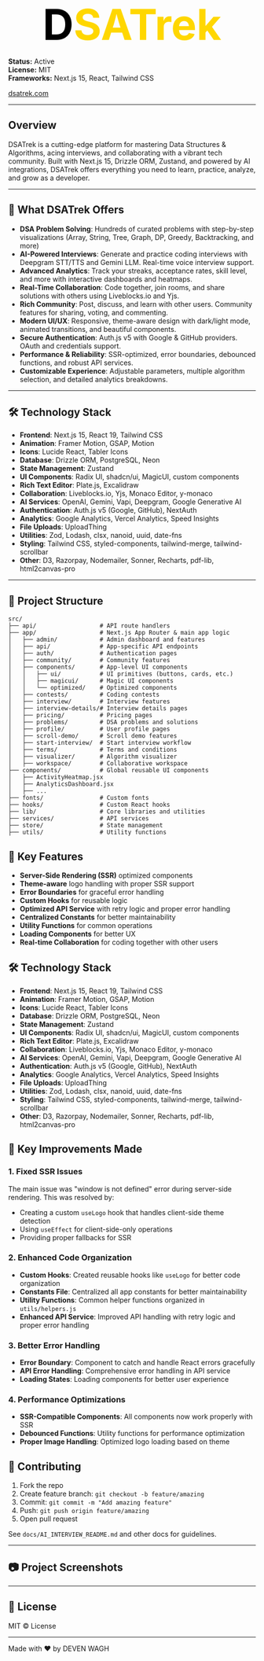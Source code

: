 <div align="center">
  <span style="display:inline-flex; align-items:center;">
    <span style="font-size:6.2em; font-weight:bold; vertical-align:middle; color:#000;">D</span>
    <span style="font-size:6.2em; font-weight:bold; vertical-align:middle; color:#FFD700;">SATrek</span>
  </span>
</div>

**Status:** Active  
**License:** MIT  
**Frameworks:** Next.js 15, React, Tailwind CSS

[dsatrek.com](https://dsatrek.com)

---

## Overview

DSATrek is a cutting-edge platform for mastering Data Structures & Algorithms, acing interviews, and collaborating with a vibrant tech community. Built with Next.js 15, Drizzle ORM, Zustand, and powered by AI integrations, DSATrek offers everything you need to learn, practice, analyze, and grow as a developer.

---

## 🚀 What DSATrek Offers

- **DSA Problem Solving**: Hundreds of curated problems with step-by-step visualizations (Array, String, Tree, Graph, DP, Greedy, Backtracking, and more)
- **AI-Powered Interviews**: Generate and practice coding interviews with Deepgram STT/TTS and Gemini LLM. Real-time voice interview support.
- **Advanced Analytics**: Track your streaks, acceptance rates, skill level, and more with interactive dashboards and heatmaps.
- **Real-Time Collaboration**: Code together, join rooms, and share solutions with others using Liveblocks.io and Yjs.
- **Rich Community**: Post, discuss, and learn with other users. Community features for sharing, voting, and commenting.
- **Modern UI/UX**: Responsive, theme-aware design with dark/light mode, animated transitions, and beautiful components.
- **Secure Authentication**: Auth.js v5 with Google & GitHub providers. OAuth and credentials support.
- **Performance & Reliability**: SSR-optimized, error boundaries, debounced functions, and robust API services.
- **Customizable Experience**: Adjustable parameters, multiple algorithm selection, and detailed analytics breakdowns.

---

## 🛠 Technology Stack

- **Frontend**: Next.js 15, React 19, Tailwind CSS
- **Animation**: Framer Motion, GSAP, Motion
- **Icons**: Lucide React, Tabler Icons
- **Database**: Drizzle ORM, PostgreSQL, Neon
- **State Management**: Zustand
- **UI Components**: Radix UI, shadcn/ui, MagicUI, custom components
- **Rich Text Editor**: Plate.js, Excalidraw
- **Collaboration**: Liveblocks.io, Yjs, Monaco Editor, y-monaco
- **AI Services**: OpenAI, Gemini, Vapi, Deepgram, Google Generative AI
- **Authentication**: Auth.js v5 (Google, GitHub), NextAuth
- **Analytics**: Google Analytics, Vercel Analytics, Speed Insights
- **File Uploads**: UploadThing
- **Utilities**: Zod, Lodash, clsx, nanoid, uuid, date-fns
- **Styling**: Tailwind CSS, styled-components, tailwind-merge, tailwind-scrollbar
- **Other**: D3, Razorpay, Nodemailer, Sonner, Recharts, pdf-lib, html2canvas-pro

---

## 📁 Project Structure

```
src/
├── api/                  # API route handlers
├── app/                  # Next.js App Router & main app logic
│   ├── admin/            # Admin dashboard and features
│   ├── api/              # App-specific API endpoints
│   ├── auth/             # Authentication pages
│   ├── community/        # Community features
│   ├── components/       # App-level UI components
│   │   ├── ui/           # UI primitives (buttons, cards, etc.)
│   │   ├── magicui/      # Magic UI components
│   │   └── optimized/    # Optimized components
│   ├── contests/         # Coding contests
│   ├── interview/        # Interview features
│   ├── interview-details/# Interview details pages
│   ├── pricing/          # Pricing pages
│   ├── problems/         # DSA problems and solutions
│   ├── profile/          # User profile pages
│   ├── scroll-demo/      # Scroll demo features
│   ├── start-interview/  # Start interview workflow
│   ├── terms/            # Terms and conditions
│   ├── visualizer/       # Algorithm visualizer
│   ├── workspace/        # Collaborative workspace
├── components/           # Global reusable UI components
│   ├── ActivityHeatmap.jsx
│   ├── AnalyticsDashboard.jsx
│   ├── ...
├── fonts/                # Custom fonts
├── hooks/                # Custom React hooks
├── lib/                  # Core libraries and utilities
├── services/             # API services
├── store/                # State management
├── utils/                # Utility functions
```

## 🚀 Key Features

- **Server-Side Rendering (SSR)** optimized components
- **Theme-aware** logo handling with proper SSR support
- **Error Boundaries** for graceful error handling
- **Custom Hooks** for reusable logic
- **Optimized API Service** with retry logic and proper error handling
- **Centralized Constants** for better maintainability
- **Utility Functions** for common operations
- **Loading Components** for better UX
- **Real-time Collaboration** for coding together with other users

## 🛠 Technology Stack

- **Frontend**: Next.js 15, React 19, Tailwind CSS
- **Animation**: Framer Motion, GSAP, Motion
- **Icons**: Lucide React, Tabler Icons
- **Database**: Drizzle ORM, PostgreSQL, Neon
- **State Management**: Zustand
- **UI Components**: Radix UI, shadcn/ui, MagicUI, custom components
- **Rich Text Editor**: Plate.js, Excalidraw
- **Collaboration**: Liveblocks.io, Yjs, Monaco Editor, y-monaco
- **AI Services**: OpenAI, Gemini, Vapi, Deepgram, Google Generative AI
- **Authentication**: Auth.js v5 (Google, GitHub), NextAuth
- **Analytics**: Google Analytics, Vercel Analytics, Speed Insights
- **File Uploads**: UploadThing
- **Utilities**: Zod, Lodash, clsx, nanoid, uuid, date-fns
- **Styling**: Tailwind CSS, styled-components, tailwind-merge, tailwind-scrollbar
- **Other**: D3, Razorpay, Nodemailer, Sonner, Recharts, pdf-lib, html2canvas-pro

## 🔧 Key Improvements Made

### 1. Fixed SSR Issues

The main issue was "window is not defined" error during server-side rendering. This was resolved by:

- Creating a custom `useLogo` hook that handles client-side theme detection
- Using `useEffect` for client-side-only operations
- Providing proper fallbacks for SSR

### 2. Enhanced Code Organization

- **Custom Hooks**: Created reusable hooks like `useLogo` for better code organization
- **Constants File**: Centralized all app constants for better maintainability
- **Utility Functions**: Common helper functions organized in `utils/helpers.js`
- **Enhanced API Service**: Improved API handling with retry logic and proper error handling

### 3. Better Error Handling

- **Error Boundary**: Component to catch and handle React errors gracefully
- **API Error Handling**: Comprehensive error handling in API service
- **Loading States**: Loading components for better user experience

### 4. Performance Optimizations

- **SSR-Compatible Components**: All components now work properly with SSR
- **Debounced Functions**: Utility functions for performance optimization
- **Proper Image Handling**: Optimized logo loading based on theme

## 🤝 Contributing

1. Fork the repo
2. Create feature branch: `git checkout -b feature/amazing`
3. Commit: `git commit -m "Add amazing feature"`
4. Push: `git push origin feature/amazing`
5. Open pull request

See `docs/AI_INTERVIEW_README.md` and other docs for guidelines.

---

## 📷 Project Screenshots

---

## 📄 License

MIT © License

---

Made with ❤️ by DEVEN WAGH
